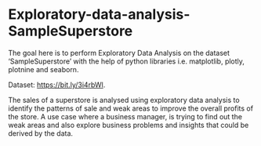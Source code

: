 # Exploratory-data-analysis-SampleSuperstore


The goal here is to perform Exploratory Data Analysis on the dataset ‘SampleSuperstore’ with the help of python libraries i.e. matplotlib, plotly, plotnine and seaborn.

Dataset: https://bit.ly/3i4rbWl.

The sales of a superstore is analysed using exploratory data analysis to identify the patterns of sale and weak areas to improve the overall profits of the store.
A use case where a business manager, is trying to find out the weak areas and also explore business problems and insights that could be derived by the data.

